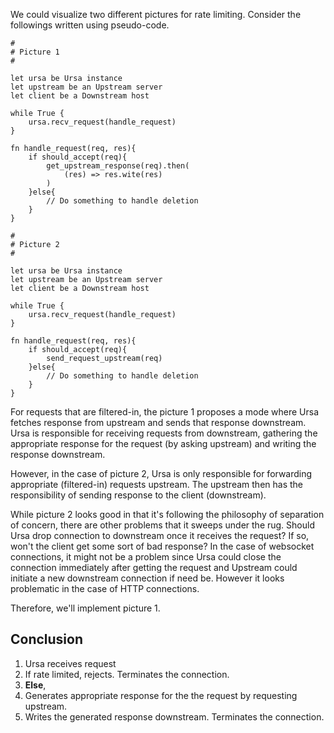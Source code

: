 We could visualize two different pictures for rate limiting. Consider the followings written using pseudo-code.

```
#
# Picture 1
#

let ursa be Ursa instance
let upstream be an Upstream server
let client be a Downstream host 

while True {
    ursa.recv_request(handle_request)
} 

fn handle_request(req, res){
    if should_accept(req){
        get_upstream_response(req).then(
            (res) => res.wite(res)
        )
    }else{
        // Do something to handle deletion
    }
}

```


```
#
# Picture 2
#

let ursa be Ursa instance
let upstream be an Upstream server
let client be a Downstream host 

while True {
    ursa.recv_request(handle_request)
} 

fn handle_request(req, res){
    if should_accept(req){
        send_request_upstream(req)
    }else{
        // Do something to handle deletion
    }
}

```

For requests that are filtered-in, the picture 1 proposes a mode where Ursa
fetches response from upstream and sends that response downstream. Ursa is responsible for receiving requests from downstream, gathering the appropriate response for the request (by asking upstream) and writing the response downstream.

However, in the case of picture 2, Ursa is only responsible for forwarding appropriate (filtered-in) requests upstream. The upstream then has the responsibility of sending response to the client (downstream). 

While picture 2 looks good in that it's following the philosophy of separation of concern, there are other problems that it sweeps under the rug. Should Ursa drop connection to downstream once it receives the request? If so, won't the client get some sort of bad response? In the case of websocket connections, it might not be a problem since Ursa could close the connection immediately after getting the request and Upstream could initiate a new downstream connection if need be. However it looks problematic in the case of HTTP connections.

Therefore, we'll implement picture 1.


## Conclusion
1. Ursa receives request
1. If rate limited, rejects. Terminates the connection.
1. **Else**, 
1. Generates appropriate response for the the request by requesting upstream.
1. Writes the generated response downstream. Terminates the connection.